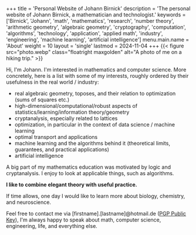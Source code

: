 +++
title = 'Personal Website of Johann Birnick'
description = 'The personal website of Johann Birnick, a mathematician and technologist.'
keywords = ['Birnick', 'Johann', 'math', 'mathematics', 'research', 'number theory', 'arithmetic geometry', 'algebraic geometry', 'cryptography', 'computation', 'algorithms', 'technology', 'application', 'applied math', 'industry', 'engineering', 'machine learning', 'artificial intelligence']
menu.main.name = 'About'
weight = 10
layout = 'single'
lastmod = 2024-11-04
+++
{{< figure src="photo.webp" class="floatright maxgolden" alt="A photo of me on a hiking trip." >}}

Hi, I'm Johann.
I'm interested in mathematics and computer science.
More concretely, here is a list with some of my interests, roughly ordered by their usefulness in the real world / industry:

- real algebraic geometry, toposes, and their relation to optimization (sums of squares etc.)
- high-dimensional/computational/robust aspects of statistics/learning/information theory/geometry
- cryptanalysis, especially related to lattices
- optimization, in particular in the context of data science / machine learning
- optimal transport and applications
- machine learning and the algorithms behind it (theoretical limits, guarantees, and practical applications)
- artificial intelligence

A big part of my mathematics education was motivated by logic and cryptanalysis.
I enjoy to look at applicable things, such as algorithms.

**I like to combine elegant theory with useful practice.**

If time allows, one day I would like to learn more about biology, chemistry, and neuroscience.

Feel free to contact me via \[firstname\].\[lastname\]@hotmail.de ([PGP Public Key](pgp-public-key.asc)), I'm always happy to speak about math, computer science, engineering, life, and everything else.
